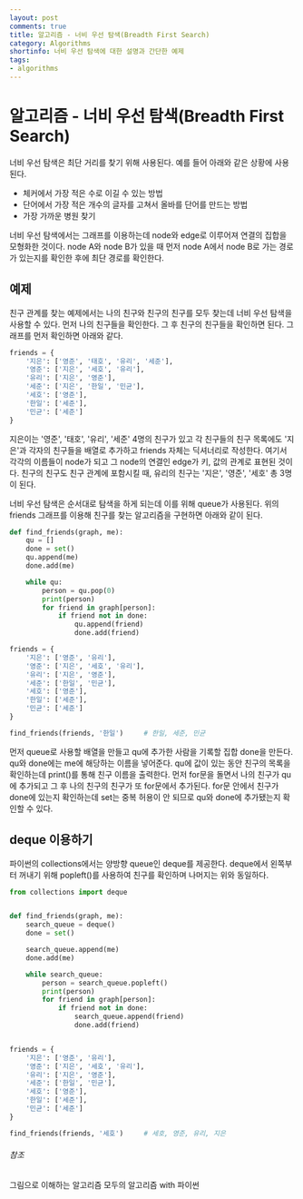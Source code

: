 ```yaml
---
layout: post
comments: true
title: 알고리즘 - 너비 우선 탐색(Breadth First Search)
category: Algorithms
shortinfo: 너비 우선 탐색에 대한 설명과 간단한 예제
tags:
- algorithms
---
```






# 알고리즘 - 너비 우선 탐색(Breadth First Search)

너비 우선 탐색은 최단 거리를 찾기 위해 사용된다. 예를 들어 아래와 같은 상황에 사용된다.

- 체커에서 가장 적은 수로 이길 수 있는 방법
- 단어에서 가장 적은 개수의 글자를 고쳐서 올바를 단어를 만드는 방법
- 가장 가까운 병원 찾기

너비 우선 탐색에서는 그래프를 이용하는데  node와 edge로 이루어져 연결의 집합을 모형화한 것이다. node A와 node B가 있을 때 먼저 node A에서 node B로 가는 경로가 있는지를 확인한 후에 최단 경로를 확인한다.



## 예제

친구 관계를 찾는 예제에서는 나의 친구와 친구의 친구를 모두 찾는데 너비 우선 탐색을 사용할 수 있다. 먼저 나의 친구들을 확인한다. 그 후 친구의 친구들을 확인하면 된다. 그래프를 먼저 확인하면 아래와 같다.

```PYTHON
friends = {
    '지은': ['영준', '태호', '유리', '세준'],
    '영준': ['지은', '세호', '유리'],
    '유리': ['지은', '영준'],
    '세준': ['지은', '한일', '민균'],
    '세호': ['영준'],
    '한일': ['세준'],
    '민균': ['세준']
}
```

지은이는 '영준', '태호', '유리', '세준' 4명의 친구가 있고 각 친구들의 친구 목록에도 '지은'과 각자의 친구들을 배열로 추가하고 friends 자체는 딕셔너리로 작성한다. 여기서  각각의 이름들이 node가 되고 그 node의 연결인 edge가 키, 값의 관계로 표현된 것이다. 친구의 친구도 친구 관계에 포함시킬 때, 유리의 친구는 '지은', '영준', '세호' 총 3명이 된다. 

너비 우선 탐색은 순서대로 탐색을 하게 되는데 이를 위해 queue가 사용된다. 위의 friends 그래프를 이용해 친구를 찾는 알고리즘을 구현하면 아래와 같이 된다.

```python
def find_friends(graph, me):
    qu = []
    done = set()
    qu.append(me)
    done.add(me)

    while qu:
        person = qu.pop(0)
        print(person)
        for friend in graph[person]:
            if friend not in done:
                qu.append(friend)
                done.add(friend)

friends = {
    '지은': ['영준', '유리'],
    '영준': ['지은', '세호', '유리'],
    '유리': ['지은', '영준'],
    '세준': ['한일', '민균'],
    '세호': ['영준'],
    '한일': ['세준'],
    '민균': ['세준']
}

find_friends(friends, '한일')		# 한일, 세준, 민균        
```

먼저 queue로 사용할 배열을 만들고 qu에 추가한 사람을 기록할 집합 done을 만든다. qu와 done에는 me에 해당하는 이름을 넣어준다. qu에 값이 있는 동안 친구의 목록을 확인하는데 print()를 통해 친구 이름을 출력한다. 먼저 for문을 돌면서 나의 친구가 qu에 추가되고 그 후 나의 친구의 친구가 또 for문에서 추가된다. for문 안에서 친구가 done에 있는지 확인하는데 set는 중복 허용이 안 되므로 qu와 done에 추가됐는지 확인할 수 있다. 



## deque 이용하기

파이썬의 collections에서는 양방향 queue인 deque를 제공한다.  deque에서 왼쪽부터 꺼내기 위해 popleft()를 사용하여 친구를 확인하며 나머지는 위와 동일하다.

```python
from collections import deque


def find_friends(graph, me):
    search_queue = deque()
    done = set()

    search_queue.append(me)
    done.add(me)

    while search_queue:
        person = search_queue.popleft()
        print(person)
        for friend in graph[person]:
            if friend not in done:
                search_queue.append(friend)
                done.add(friend)


friends = {
    '지은': ['영준', '유리'],
    '영준': ['지은', '세호', '유리'],
    '유리': ['지은', '영준'],
    '세준': ['한일', '민균'],
    '세호': ['영준'],
    '한일': ['세준'],
    '민균': ['세준']
}

find_friends(friends, '세호')		# 세호, 영준, 유리, 지은

```





###### 참조
그림으로 이해하는 알고리즘
모두의 알고리즘 with 파이썬